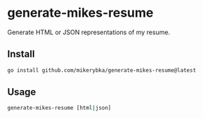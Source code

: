 # generate-mikes-resume
Generate HTML or JSON representations of my resume.

## Install
```bash
go install github.com/mikerybka/generate-mikes-resume@latest
```

## Usage
```bash
generate-mikes-resume [html|json]
```
